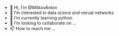 - 👋 Hi, I’m @MitkovAnton
- 👀 I’m interested in data scince and nerual networks
- 🌱 I’m currently learning python
- 💞️ I’m looking to collaborate on ...
- 📫 How to reach me ...

<!---
MitkovAnton/MitkovAnton is a ✨ special ✨ repository because its `README.md` (this file) appears on your GitHub profile.
You can click the Preview link to take a look at your changes.
--->
